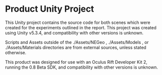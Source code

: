 # Product Unity Project

This Unity project contains the source code for both scenes which were created for the experiments outlined in the report.
This project was created using Unity v5.3.4, and compatibility with other versions is unknown.

Scripts and Assets outside of the ./Assets/NEGeo , ./Assets/Models , or ./Assets/Materials directories are from external sources, unless stated otherwise.

This product was designed for use with an Oculus Rift Developer Kit 2, running the 0.8 Beta SDK, and compatibility with other versions is unknown.
